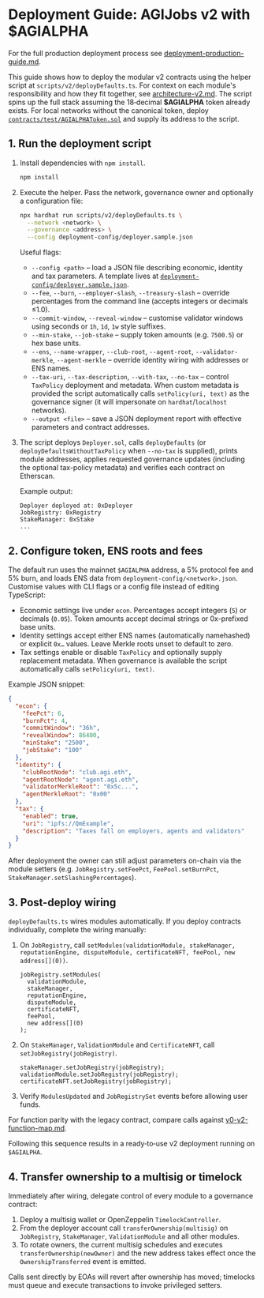 # Deployment Guide: AGIJobs v2 with $AGIALPHA

For the full production deployment process see [deployment-production-guide.md](deployment-production-guide.md).

This guide shows how to deploy the modular v2 contracts using the helper script at `scripts/v2/deployDefaults.ts`. For context on each module's responsibility and how they fit together, see [architecture-v2.md](architecture-v2.md). The script spins up the full stack assuming the 18‑decimal **$AGIALPHA** token already exists. For local networks without the canonical token, deploy [`contracts/test/AGIALPHAToken.sol`](../contracts/test/AGIALPHAToken.sol) and supply its address to the script.

## 1. Run the deployment script

1. Install dependencies with `npm install`.

   ```bash
   npm install
   ```

2. Execute the helper. Pass the network, governance owner and optionally a configuration file:

   ```bash
   npx hardhat run scripts/v2/deployDefaults.ts \
     --network <network> \
     --governance <address> \
     --config deployment-config/deployer.sample.json
   ```

   Useful flags:

   - `--config <path>` – load a JSON file describing economic, identity and tax parameters. A template lives at [`deployment-config/deployer.sample.json`](../deployment-config/deployer.sample.json).
   - `--fee`, `--burn`, `--employer-slash`, `--treasury-slash` – override percentages from the command line (accepts integers or decimals ≤1.0).
   - `--commit-window`, `--reveal-window` – customise validator windows using seconds or `1h`, `1d`, `1w` style suffixes.
   - `--min-stake`, `--job-stake` – supply token amounts (e.g. `7500.5`) or hex base units.
   - `--ens`, `--name-wrapper`, `--club-root`, `--agent-root`, `--validator-merkle`, `--agent-merkle` – override identity wiring with addresses or ENS names.
   - `--tax-uri`, `--tax-description`, `--with-tax`, `--no-tax` – control `TaxPolicy` deployment and metadata. When custom metadata is provided the script automatically calls `setPolicy(uri, text)` as the governance signer (it will impersonate on `hardhat`/`localhost` networks).
   - `--output <file>` – save a JSON deployment report with effective parameters and contract addresses.

3. The script deploys `Deployer.sol`, calls `deployDefaults` (or `deployDefaultsWithoutTaxPolicy` when `--no-tax` is supplied), prints module addresses, applies requested governance updates (including the optional tax-policy metadata) and verifies each contract on Etherscan.

   Example output:

   ```text
   Deployer deployed at: 0xDeployer
   JobRegistry: 0xRegistry
   StakeManager: 0xStake
   ...
   ```

## 2. Configure token, ENS roots and fees

The default run uses the mainnet `$AGIALPHA` address, a 5% protocol fee and 5% burn, and loads ENS data from `deployment-config/<network>.json`. Customise values with CLI flags or a config file instead of editing TypeScript:

- Economic settings live under `econ`. Percentages accept integers (`5`) or decimals (`0.05`). Token amounts accept decimal strings or 0x-prefixed base units.
- Identity settings accept either ENS names (automatically namehashed) or explicit `0x…` values. Leave Merkle roots unset to default to zero.
- Tax settings enable or disable `TaxPolicy` and optionally supply replacement metadata. When governance is available the script automatically calls `setPolicy(uri, text)`.

Example JSON snippet:

```json
{
  "econ": {
    "feePct": 6,
    "burnPct": 4,
    "commitWindow": "36h",
    "revealWindow": 86400,
    "minStake": "2500",
    "jobStake": "100"
  },
  "identity": {
    "clubRootNode": "club.agi.eth",
    "agentRootNode": "agent.agi.eth",
    "validatorMerkleRoot": "0x5c...",
    "agentMerkleRoot": "0x00"
  },
  "tax": {
    "enabled": true,
    "uri": "ipfs://QmExample",
    "description": "Taxes fall on employers, agents and validators"
  }
}
```

After deployment the owner can still adjust parameters on-chain via the module setters (e.g. `JobRegistry.setFeePct`, `FeePool.setBurnPct`, `StakeManager.setSlashingPercentages`).

## 3. Post-deploy wiring

`deployDefaults.ts` wires modules automatically. If you deploy contracts individually, complete the wiring manually:

1. On `JobRegistry`, call `setModules(validationModule, stakeManager, reputationEngine, disputeModule, certificateNFT, feePool, new address[](0))`.

   ```solidity
   jobRegistry.setModules(
     validationModule,
     stakeManager,
     reputationEngine,
     disputeModule,
     certificateNFT,
     feePool,
     new address[](0)
   );
   ```

2. On `StakeManager`, `ValidationModule` and `CertificateNFT`, call `setJobRegistry(jobRegistry)`.

   ```solidity
   stakeManager.setJobRegistry(jobRegistry);
   validationModule.setJobRegistry(jobRegistry);
   certificateNFT.setJobRegistry(jobRegistry);
   ```

3. Verify `ModulesUpdated` and `JobRegistrySet` events before allowing user funds.

For function parity with the legacy contract, compare calls against [v0-v2-function-map.md](legacy/v0-v2-function-map.md).

Following this sequence results in a ready‑to‑use v2 deployment running on `$AGIALPHA`.

## 4. Transfer ownership to a multisig or timelock

Immediately after wiring, delegate control of every module to a governance
contract:

1. Deploy a multisig wallet or OpenZeppelin `TimelockController`.
2. From the deployer account call `transferOwnership(multisig)` on
   `JobRegistry`, `StakeManager`, `ValidationModule` and all other modules.
3. To rotate owners, the current multisig schedules and executes
   `transferOwnership(newOwner)` and the new address takes effect once the
   `OwnershipTransferred` event is emitted.

Calls sent directly by EOAs will revert after ownership has moved; timelocks
must queue and execute transactions to invoke privileged setters.
